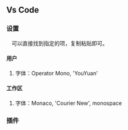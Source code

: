 ## Vs Code

### 设置

&emsp;可以直接找到指定的项，复制粘贴即可。

#### 用户

1. 字体：Operator Mono, 'YouYuan'

#### 工作区

1. 字体：Monaco, 'Courier New', monospace

### 插件

